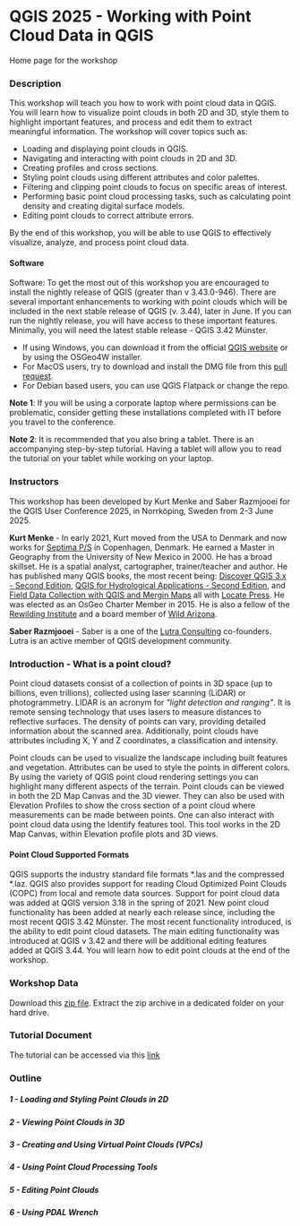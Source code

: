 # QGIS 2025 - Working with Point Cloud Data in QGIS
Home page for the workshop

### Description
This workshop will teach you how to work with point cloud data in QGIS. You will learn how to visualize point clouds in both 2D and 3D, style them to highlight important features, and process and edit them to extract meaningful information. The workshop will cover topics such as:

* Loading and displaying point clouds in QGIS.
* Navigating and interacting with point clouds in 2D and 3D.
* Creating profiles and cross sections.
* Styling point clouds using different attributes and color palettes.
* Filtering and clipping point clouds to focus on specific areas of interest.
* Performing basic point cloud processing tasks, such as calculating point density and creating digital surface models.
* Editing point clouds to correct attribute errors.

By the end of this workshop, you will be able to use QGIS to effectively visualize, analyze, and process point cloud data.

#### Software
Software:
To get the most out of this workshop you are encouraged to install the nightly release of QGIS (greater than v 3.43.0-946). There are several important enhancements to working with point clouds which will be included in the next stable release of QGIS (v. 3.44), later in June. If you can run the nightly release, you will have access to these important features. Minimally, you will need the latest stable release - QGIS 3.42 Münster.

* If using Windows, you can download it from the official [QGIS website](https://qgis.org/download/) or by using the OSGeo4W installer.
* For MacOS users, try to download and install the DMG file from this [pull request](https://github.com/qgis/QGIS/pull/60039).
* For Debian based users, you can use QGIS Flatpack or change the repo.

**Note 1**: If you will be using a corporate laptop where permissions can be problematic, consider getting these installations completed with IT before you travel to the conference.

**Note 2**: It is recommended that you also bring a tablet. There is an accompanying step-by-step tutorial. Having a tablet will allow you to read the tutorial on your tablet while working on your laptop.

### Instructors
This workshop has been developed by Kurt Menke and Saber Razmjooei for the QGIS User Conference 2025, in Norrköping, Sweden from 2-3 June 2025.

**Kurt Menke** - In early 2021, Kurt moved from the USA to Denmark and now works for [Septima P/S](https://septima.dk/) in Copenhagen, Denmark. He earned a Master in Geography from the 
University of New Mexico in 2000. He has a broad skillset. He is a spatial analyst, cartographer, trainer/teacher and author. He has published many QGIS books, the most recent being: 
[Discover QGIS 3.x - Second Edition](https://locatepress.com/book/dq32), [QGIS for Hydrological Applications - Second Edition](https://locatepress.com/book/hyd2), and 
[Field Data Collection with QGIS and Mergin Maps](https://locatepress.com/book/mergin-maps) all with [Locate Press](https://locatepress.com/). He was elected as an OsGeo Charter Member 
in 2015. He is also a fellow of the [Rewilding Institute](https://rewilding.org/) and a board member of [Wild Arizona](https://www.wildarizona.org/).

**Saber Razmjooei** - Saber is a one of the [Lutra Consulting](https://www.lutraconsulting.co.uk/) co-founders. Lutra is an active member of QGIS development community.

### Introduction - What is a point cloud?
Point cloud datasets consist of a collection of points in 3D space (up to billions, even trillions), collected using laser scanning (LiDAR) or photogrammetry. LIDAR is an acronym for 
*"light detection and ranging"*. It is remote sensing technology that uses lasers to measure distances to reflective surfaces. The density of points can vary, 
providing detailed information about the scanned area. Additionally, point clouds have attributes including X, Y and Z coordinates, a classification and intensity. 

Point clouds can be used to visualize the landscape including built features and vegetation. Attributes can be used to style the points in different colors. By using the variety of 
QGIS point cloud rendering settings you can highlight many different aspects of the terrain. Point clouds can be viewed in both the 2D Map Canvas and the 3D viewer. They can also 
be used with Elevation Profiles to show the cross section of a point cloud where measurements can be made between points. One can also interact with point cloud data using the Identify 
features tool. This tool works in the 2D Map Canvas, within Elevation profile plots and 3D views. 

#### Point Cloud Supported Formats
QGIS supports the industry standard file formats *.las and the compressed *.laz. QGIS also provides support for reading Cloud Optimized Point Clouds (COPC) from local and remote data sources. 
Support for point cloud data was added at QGIS version 3.18 in the spring of 2021. New point cloud functionality has been added at nearly each release since, including the most recent 
QGIS 3.42 Münster. The most recent functionality introduced, is the ability to edit point cloud datasets. The main editing functionality was introduced at QGIS v 3.42 and there will be additional 
editing features added at QGIS 3.44. You will learn how to edit point clouds at the end of the workshop. 

### Workshop Data
Download this [zip file](https://drive.google.com/file/d/1q5q0uSJii9htEKU8r99o9R6i51P3MSkS/view?usp=sharing). Extract the zip archive in a dedicated folder on your hard drive.

### Tutorial Document
The tutorial can be accessed via this [link](https://docs.google.com/document/d/1hWMghUmzSkYkUm4cvnHn2DKLEzGdnxf6dnSMIHNWNfM/edit?usp=sharing)

### Outline

##### 1 - Loading and Styling Point Clouds in 2D
##### 2 - Viewing Point Clouds in 3D
##### 3 - Creating and Using Virtual Point Clouds (VPCs)
##### 4 - Using Point Cloud Processing Tools
##### 5 - Editing Point Clouds
##### 6 - Using PDAL Wrench

